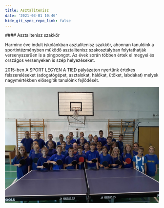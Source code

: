 ```yaml
---
title: Asztalitenisz
date: '2021-03-01 10:46'
hide_git_sync_repo_link: false
---
```


<div markdown="1" class="centered-text">
#### Asztalitenisz szakkör

Harminc éve indult iskolánkban asztalitenisz szakkör, ahonnan tanulóink a sportintézményben működő asztalitenisz szakosztályban folytathatják versenyszerűen is a pingpongot. Az évek során többen értek el megyei és országos versenyeken is szép helyezéseket.

2015-ben A SPORT LEGYEN A TIED pályázaton nyertünk értékes felszereléseket (adogatógépet, asztalokat, hálókat, ütőket, labdákat) melyek nagymértékben elősegítik tanulóink fejlődését.

![](asztalitenisz.jpg?cropResize=400,400&classes=center)
</div>